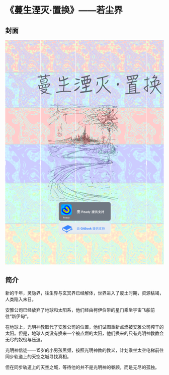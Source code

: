 # 《蔓生湮灭·置换》——若尘界

## 封面



![](../.gitbook/assets/4.png)

## 简介

新的千年，灵隐界，往生界与玄冥界已经解体，世界进入了废土时期，资源枯竭，人类陷入末日。  
  
安雅公司已经放弃了地球和太阳系，他们经由柯伊伯带的星门乘坐宇宙飞船前往“新伊甸“。

在地球上，光明神教取代了安雅公司的位置，他们试图重新点燃被安雅公司榨干的太阳。但是，地球人类没有换来一个被点燃的太阳，他们换来的只有光明神教教会无尽的奴役与压迫。

光明神信徒——15岁的小男孩黑频，按照光明神教的教义，计划乘坐太空电梯前往同步轨道上的天空之城寻找真相。

但在同步轨道上的天空之城，等待他的并不是光明神的眷顾，而是无尽的孤独。



